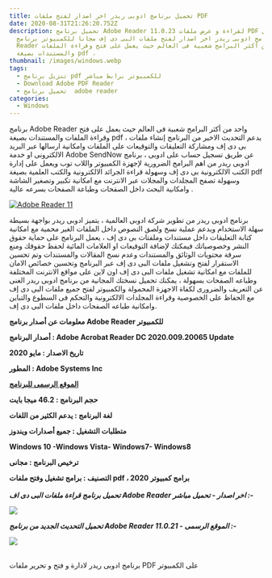 ```yaml
---
title: تحميل برنامج ادوبى ريدر اخر اصدار لفتح ملفات PDF
date: 2020-08-31T21:26:20.752Z
description: تحميل برنامج Adobe Reader 11.0.23 لقراءة و عرض ملفات PDF تحميل
  برنامج ادوبى ريدر اخر اصدار لفتح ملفات البى دى إف مجانا للكمبيوتر برنامج Adobe
  Reader واحد من أكثر البرامج شعبية فى العالم حيث يعمل على فتح وقراءة الملفات
  والمستندات بصيغة pdf ،
thumbnail: /images/windows.webp
tags:
  - تنزيل برنامج pdf للكمبيوتر برابط مباشر
  - Download Adobe PDF Reader
  - تحميل برنامج  adobe reader
categories:
  - Windows
---
```

<!--StartFragment-->

برنامج Adobe Reader واحد من أكثر البرامج شعبية فى العالم حيث يعمل على فتح وقراءة الملفات والمستندات بصيغة pdf ، يدعم التحديث الاخير من البرنامج إنشاء ملفات بى دى إف ومشاركة التعليقات والتوقيعات على الملفات وامكانية ارسالها عبر البريد الالكترونى او خدمة Adobe SendNow عن طريق تسجيل حساب على ادوبى ، برنامج ادوبى ريدر من اهم البرامج الضرورية لإجهزة الكمبيوتر واللاب توب ويعمل على إدارة الكتب الالكترونية بى دى إف وسهولة قراءة الجرائد الالكترونية والكتب العلمية بصيغة pdf وسهولة تصفح المجلدات والمجلات عبر الانترنت مع امكانية تكبير وتصغير الشاشة وامكانية البحث داخل الصفحات وطباعة الصفحات بسرعه عالية .

[![Adobe Reader 11](https://1.bp.blogspot.com/-cWVggRANyA4/VdB0pXyT4uI/AAAAAAAABmc/RHpPdKK5AK0/s1600/Adobe%2BReader.png "Adobe Reader 11")](https://www.programscomputers.com/2015/08/Download-Adobe-Reader-2015.html)

برنامج ادوبى ريدر من تطوير شركة ادوبى العالمية ، يتميز ادوبى ريدر بواجهة بسيطة سهلة الاستخدام ويدعم عملية نسخ ولصق النصوص داخل الملفات الغير محمية مع امكانية كتابة التعليقات داخل مستندات وملفتات بى دى إف ، يعمل البرنامج على حماية حقوق النشر وخصوصياتك فيمكنك لإضافة التوقيعات او العلامات المائية لحفظ حقوقك ومنع سرقة محتويات الوثائق والمستندات وعدم نسخ المقالات والمستندات وتم تحسين الاستقرار لفتح وتشغيل ملفات البى دى إف عبر البرنامج وتحسين خصائص الامان للملفات مع امكانية تشغيل ملفات البى دى إف اون لاين على مواقع الانترنت المختلفة وطباعه الصفحات بسهولة ، يمكنك تحميل نسختك المجانية من برنامج ادوبى ريدر الغنى عن التعريف والضرورى لكفاة الاجهزة المحمولة والكمبيوتر لفتح جميع ملفات البى دى إف مع الحفاظ على الخصوصية وقراءة المجلدات الالكترونية والتحكم فى السطوع والتباين وامكانية طباعه الصفحات داخل ملفات البى دى إف.

**معلومات عن أصدار برنامج Adobe Reader للكمبيوتر**

**أصدار البرنامج : Adobe Acrobat Reader DC 2020.009.20065 Update**

**تاريخ الاصدار : مايو 2020**

**المطور : Adobe Systems Inc**

**[الموقع الرسمى للبرنامج](http://www.adobe.com/)**

**حجم البرنامج : 46.2 ميجا بايت**

**لغة البرنامج : يدعم الكثير من اللغات**

**متطلبات التشغيل : جميع أصدارات ويندوز**

**Windows 10 -Windows Vista- Windows7- Windows8**

**ترخيص البرنامج : مجانى**

**التصنيف : برامج تشغيل وفتح ملفات pdf ، برامج كمبيوتر 2020**\
\
***تحميل برنامج قراءة ملفات البى دى اف Adobe Reader اخر اصدار - تحميل مباشر :-***

[![](https://2.bp.blogspot.com/-yi2oLtOc5mc/WBD_DwGphJI/AAAAAAAABjY/KYyGVxnMpscirtxXPSG40JAvRMTnfS6kwCLcB/s1600/download.png)](ftp://193.104.215.67/pub/adobe/reader/win/AcrobatDC/1801120055/AcroRdrDC1801120055_en_US.exe)

***تحميل التحديث الجديد من برنامج Adobe Reader 11.0.21 - الموقع الرسمى :-***

[![](https://2.bp.blogspot.com/-yi2oLtOc5mc/WBD_DwGphJI/AAAAAAAABjY/KYyGVxnMpscirtxXPSG40JAvRMTnfS6kwCLcB/s1600/download.png)](https://acrobat.adobe.com/us/en/acrobat/pdf-reader.html)

\
برنامج ادوبى ريدر لادارة و فتح و تحرير ملفات PDF على الكمبيوتر

<!--EndFragment-->